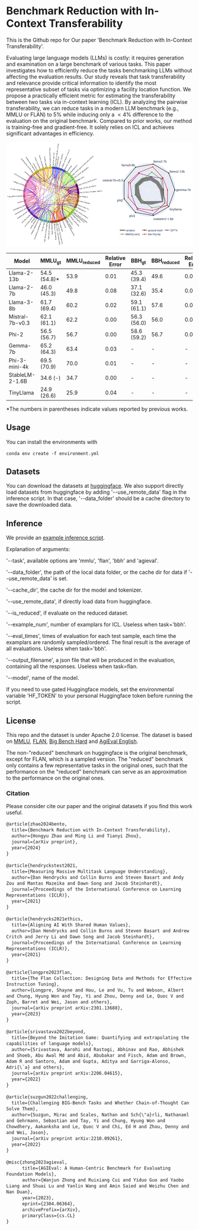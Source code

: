 # Benchmark Reduction with In-Context Transferability
This is the Github repo for Our paper 'Benchmark Reduction with In-Context Transferability'.

Evaluating large language models (LLMs) is costly: it requires generation and examination on a large benchmark of various tasks. 
This paper investigates how to efficiently reduce the tasks benchmarking LLMs without affecting the evaluation results. 
Our study reveals that task transferability and relevance provide critical information to identify the most representative subset of tasks via optimizing a facility location function.
We propose a practically efficient metric for estimating the transferability between two tasks via in-context learning (ICL). 
By analyzing the pairwise transferability, we can reduce tasks in a modern LLM benchmark (e.g., MMLU or FLAN) to 5\% while inducing only a $<4$\% difference to the evaluation on the original benchmark. 
Compared to prior works, our method is training-free and gradient-free. It solely relies on ICL and achieves significant advantages in efficiency. 

![image](images/combined-graph.png)

| Model            | MMLU<sub>gt</sub> | MMLU<sub>reduced</sub> | Relative Error   | BBH<sub>gt</sub> | BBH<sub>reduced</sub> | Relative Error   |
|------------------|-------------------|------------------------|------|-------------------|------------------------|------|
| Llama-2-13b      | 54.5 (54.8)*       | 53.9                  | 0.01 | 45.3 (39.4)       | 49.6                   | 0.09 |
| Llama-2-7b       | 46.0 (45.3)       | 49.8                  | 0.08 | 37.1 (32.6)       | 35.4                   | 0.05 |
| Llama-3-8b       | 61.7 (69.4)       | 60.2                  | 0.02 | 59.1 (61.1)       | 57.6                   | 0.03 |
| Mistral-7b-v0.3  | 62.1 (61.1)       | 62.2                  | 0.00 | 56.3 (56.0)       | 56.0                   | 0.01 |
| Phi-2            | 56.5 (56.7)       | 56.7                  | 0.00 | 58.6 (59.2)       | 56.7                   | 0.03 |
| Gemma-7b         | 65.2 (64.3)       | 63.4                  | 0.03 | -                 | -                      | -    |
| Phi-3-mini-4k    | 69.5 (70.9)       | 70.0                  | 0.01 | -                 | -                      | -    |
| StableLM-2-1.6B  | 34.6 (-)          | 34.7                  | 0.00 | -                 | -                      | -    |
| TinyLlama        | 24.9 (26.6)       | 25.9                  | 0.04 | -                 | -                      | -    |

*The numbers in parentheses indicate values reported by previous works.

## Usage
You can install the environments with 
```
conda env create -f environment.yml
```

## Datasets
You can download the datasets at [huggingface](https://huggingface.co/datasets/cindermond/bento). 
We also support directly load datasets from huggingface by adding '--use_remote_data' flag in the inference script. In that case, '--data_folder' should be a cache directory to save the downloaded data.

## Inference
We provide an [example inference script](inference.sh).

Explanation of arguments: 

'--task', available options are 'mmlu', 'flan', 'bbh' and 'agieval'.

'--data_folder', the path of the local data folder, or the cache dir for data if '--use_remote_data' is set.

'--cache_dir', the cache dir for the model and tokenizer.

'--use_remote_data', if directly load data from huggingface.

'--is_reduced', if evaluate on the reduced dataset.

'--example_num', number of examplars for ICL. Useless when task='bbh'.

'--eval_times', times of evaluation for each test sample, each time the examplars are randomly sampled/ordered. The final result is the average of all evaluations. Useless when task='bbh'.

'--output_filename', a json file that will be produced in the evaluation, containing all the responses. Useless when task=flan.

'--model', name of the model.

If you need to use gated Huggingface models, set the environmental variable 'HF_TOKEN' to your personal Huggingface token before running the script.

## License
This repo and the dataset is under Apache 2.0 license. The dataset is based on [MMLU](https://arxiv.org/abs/2009.03300), [FLAN](https://arxiv.org/abs/2109.01652), [Big Bench Hard](https://arxiv.org/abs/2210.09261) and [AgiEval English](https://arxiv.org/abs/2304.06364).

The non-"reduced" benchmark on huggingface is the original benchmark, except for FLAN, which is a sampled version. 
The "reduced" benchmark only contains a few representative tasks in the original ones, such that the performance on the "reduced" benchmark can serve as an approximation to the performance on the original ones.

### Citation
Please consider cite our paper and the original datasets if you find this work useful.

```
@article{zhao2024bento,
  title={Benchmark Reduction with In-Context Transferability},
  author={Hongyu Zhao and Ming Li and Tianyi Zhou},
  journal={arXiv preprint},
  year={2024}
}

@article{hendryckstest2021,
  title={Measuring Massive Multitask Language Understanding},
  author={Dan Hendrycks and Collin Burns and Steven Basart and Andy Zou and Mantas Mazeika and Dawn Song and Jacob Steinhardt},
  journal={Proceedings of the International Conference on Learning Representations (ICLR)},
  year={2021}
}

@article{hendrycks2021ethics,
  title={Aligning AI With Shared Human Values},
  author={Dan Hendrycks and Collin Burns and Steven Basart and Andrew Critch and Jerry Li and Dawn Song and Jacob Steinhardt},
  journal={Proceedings of the International Conference on Learning Representations (ICLR)},
  year={2021}
}

@article{longpre2023flan,
  title={The Flan Collection: Designing Data and Methods for Effective Instruction Tuning},
  author={Longpre, Shayne and Hou, Le and Vu, Tu and Webson, Albert and Chung, Hyung Won and Tay, Yi and Zhou, Denny and Le, Quoc V and Zoph, Barret and Wei, Jason and others},
  journal={arXiv preprint arXiv:2301.13688},
  year={2023}
}

@article{srivastava2022beyond,
  title={Beyond the Imitation Game: Quantifying and extrapolating the capabilities of language models},
  author={Srivastava, Aarohi and Rastogi, Abhinav and Rao, Abhishek and Shoeb, Abu Awal Md and Abid, Abubakar and Fisch, Adam and Brown, Adam R and Santoro, Adam and Gupta, Aditya and Garriga-Alonso, Adri{\`a} and others},
  journal={arXiv preprint arXiv:2206.04615},
  year={2022}
}

@article{suzgun2022challenging,
  title={Challenging BIG-Bench Tasks and Whether Chain-of-Thought Can Solve Them},
  author={Suzgun, Mirac and Scales, Nathan and Sch{\"a}rli, Nathanael and Gehrmann, Sebastian and Tay, Yi and Chung, Hyung Won and Chowdhery, Aakanksha and Le, Quoc V and Chi, Ed H and Zhou, Denny and and Wei, Jason},
  journal={arXiv preprint arXiv:2210.09261},
  year={2022}
}

@misc{zhong2023agieval,
      title={AGIEval: A Human-Centric Benchmark for Evaluating Foundation Models}, 
      author={Wanjun Zhong and Ruixiang Cui and Yiduo Guo and Yaobo Liang and Shuai Lu and Yanlin Wang and Amin Saied and Weizhu Chen and Nan Duan},
      year={2023},
      eprint={2304.06364},
      archivePrefix={arXiv},
      primaryClass={cs.CL}
}
```
